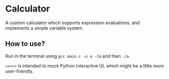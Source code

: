 # Calculator
A custom calculator which supports expression evaluations, and implements a simple variable system.

## How to use?
Run in the terminal using `gcc main.c -o a -lm` and then `./a`

`>>>>>` is intended to mock Python interactive UI, which might be a little more user-friendly.
